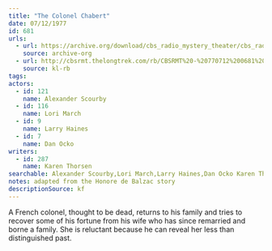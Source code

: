 ```yaml
---
title: "The Colonel Chabert"
date: 07/12/1977
id: 681
urls: 
  - url: https://archive.org/download/cbs_radio_mystery_theater/cbs_radio_mystery_theater-0651-0700.zip/cbs_radio_mystery_theater-0651-0700%2Fcbsrmt_0681_colonel_chabert.mp3
    source: archive-org
  - url: http://cbsrmt.thelongtrek.com/rb/CBSRMT%20-%20770712%200681%20The%20Colonel%20Chabert_WLNH-FM_rb.mp3
    source: kl-rb
tags: 
actors:  
  - id: 121
    name: Alexander Scourby  
  - id: 116
    name: Lori March  
  - id: 9
    name: Larry Haines  
  - id: 7
    name: Dan Ocko
writers:  
  - id: 287
    name: Karen Thorsen
searchable: Alexander Scourby,Lori March,Larry Haines,Dan Ocko Karen Thorsen
notes: adapted from the Honore de Balzac story
descriptionSource: kf
---
```

A French colonel, thought to be dead, returns to his family and tries to recover some of his fortune from his wife who has since remarried and borne a family. She is reluctant because he can reveal her less than distinguished past.